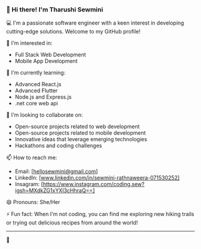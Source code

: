 ### 👋 Hi there! I'm Tharushi Sewmini

💻 I'm a passionate software engineer with a keen interest in developing cutting-edge solutions. Welcome to my GitHub profile!

👀 I'm interested in:
- Full Stack Web Development
- Mobile App Development


🌱 I'm currently learning:
- Advanced React.js
- Advanced Flutter
- Node.js and Express.js
- .net core web api 

💞️ I'm looking to collaborate on:
- Open-source projects related to web development
- Open-source projects related to mobile development
- Innovative ideas that leverage emerging technologies
- Hackathons and coding challenges

📫 How to reach me:
- Email: [hellosewmini@gmail.com]
- LinkedIn: [www.linkedin.com/in/sewmini-rathnaweera-071530252]
- Insagram: [https://www.instagram.com/coding.sew?igsh=MXdkZG1xYXI3cHhraQ==]

😄 Pronouns: She/Her

⚡ Fun fact:
When I'm not coding, you can find me exploring new hiking trails or trying out delicious recipes from around the world!

---
 🚀

<!---
TharushiSewmini/TharushiSewmini is a ✨ special ✨ repository because its `README.md` (this file) appears on your GitHub profile.
You can click the Preview link to take a look at your changes.
--->
